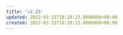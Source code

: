 ```yaml
---
title: '>2.25'
updated: 2022-03-22T18:28:23.0000000+08:00
created: 2022-03-22T18:28:15.0000000+08:00
---
```



